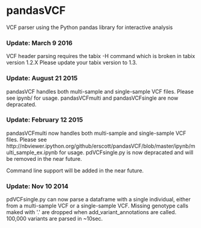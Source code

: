 pandasVCF
=========
VCF parser using the Python pandas library for interactive analysis

<h3>Update: March 9 2016</h3>
VCF header parsing requires the tabix -H command which is broken in tabix version 1.2.X  Please update your tabix version to 1.3. 

<BR>

<h3>Update: August 21 2015</h3>
pandasVCF handles both multi-sample and single-sample VCF files. Please see ipynb/ for usage. pandasVCFmulti and pandasVCFsingle are now depracated.  

<BR>

<h3>Update: February 12 2015</h3>
pandasVCFmulti now handles both multi-sample and single-sample VCF files. Please see http://nbviewer.ipython.org/github/erscott/pandasVCF/blob/master/ipynb/multi_sample_ex.ipynb for usage. pdVCFsingle.py is now depracated and will be removed in the near future.  

Command line support will be added in the near future. 

<h3>Update: Nov 10 2014</h3>
pdVCFsingle.py can now parse a dataframe with a single individual, either from a multi-sample VCF or a single-sample VCF.  Missing genotype calls maked with '.' are dropped when add_variant_annotations are called.  100,000 variants are parsed in ~10sec.  


